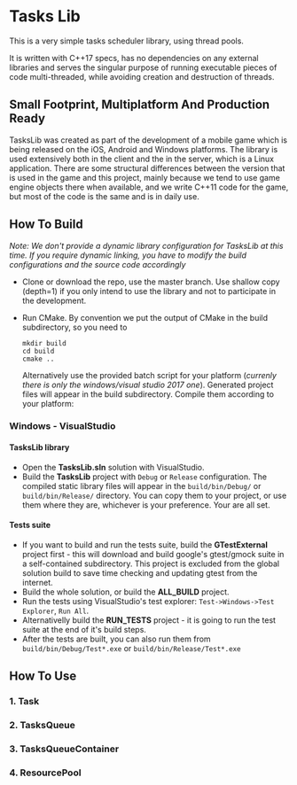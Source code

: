 # Tasks Lib #

This is a very simple tasks scheduler library, using thread pools.

It is written with C++17 specs, has no dependencies on any external libraries and serves the singular purpose of running executable pieces of code multi-threaded, while avoiding creation and destruction of threads.

## Small Footprint, Multiplatform And Production Ready ##

TasksLib was created as part of the development of a mobile game which is being released on the iOS, Android and Windows platforms. The library is used extensively both in the client and the in the server, which is a Linux application. There are some structural differences between the version that is used in the game and this project, mainly because we tend to use game engine objects there when available, and we write C++11 code for the game, but most of the code is the same and is in daily use.

## How To Build ##

*Note: We don't provide a dynamic library configuration for TasksLib at this time. If you require dynamic linking, you have to modify the build configurations and the source code accordingly*

- Clone or download the repo, use the master branch. Use shallow copy (depth=1) if you only intend to use the library and not to participate in the development.

- Run CMake. 
By convention we put the output of CMake in the build subdirectory, so you need to
  ```
  mkdir build
  cd build
  cmake ..
  ```
  Alternatively use the provided batch script for your platform (*currenly there is only the windows/visual studio 2017 one*). Generated project files will appear in the build subdirectory. Compile them according to your platform:

### Windows - VisualStudio ###

#### TasksLib library ####

- Open the **TasksLib.sln** solution with VisualStudio.
- Build the **TasksLib** project with `Debug` or `Release` configuration. The compiled static library files will appear in the `build/bin/Debug/` or `build/bin/Release/` directory. You can copy them to your project, or use them where they are, whichever is your preference. Your are all set.

#### Tests suite ####

- If you want to build and run the tests suite, build the **GTestExternal** project first - this will download and build google's gtest/gmock suite in a self-contained subdirectory. This project is excluded from the global solution build to save time checking and updating gtest from the internet.
- Build the whole solution, or build the **ALL_BUILD** project.
- Run the tests using VisualStudio's test explorer: `Test->Windows->Test Explorer`, `Run All`. 
- Alternativelly build the **RUN_TESTS** project - it is going to run the test suite at the end of it's build steps.
- After the tests are built, you can also run them from `build/bin/Debug/Test*.exe` or `build/bin/Release/Test*.exe`

## How To Use ##

### 1. Task ###

### 2. TasksQueue ###

### 3. TasksQueueContainer ###

### 4. ResourcePool ###
